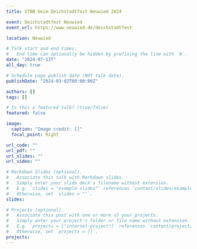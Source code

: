 ```yaml
---
title: STBB beim Deichstadtfest Neuwied 2024

event: Deichstadtfest Neuwied
event_url: https://www.neuwied.de/deichstadtfest

location: Neuwied

# Talk start and end times.
#   End time can optionally be hidden by prefixing the line with `#`.
date: "2024-07-13T"
all_day: true

# Schedule page publish date (NOT talk date).
publishDate: "2024-03-02T00:00:00Z"

authors: []
tags: []

# Is this a featured talk? (true/false)
featured: false

image:
  caption: "Image credit: []"
  focal_point: Right

url_code: ""
url_pdf: ""
url_slides: ""
url_video: ""

# Markdown Slides (optional).
#   Associate this talk with Markdown slides.
#   Simply enter your slide deck's filename without extension.
#   E.g. `slides = "example-slides"` references `content/slides/example-slides.md`.
#   Otherwise, set `slides = ""`.
slides:

# Projects (optional).
#   Associate this post with one or more of your projects.
#   Simply enter your project's folder or file name without extension.
#   E.g. `projects = ["internal-project"]` references `content/project/deep-learning/index.md`.
#   Otherwise, set `projects = []`.
projects:
---
```

